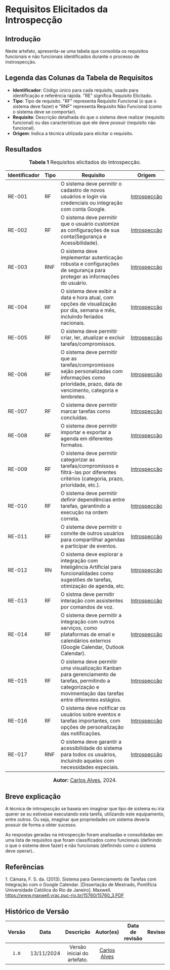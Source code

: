 # Requisitos Elicitados da Introspecção

## Introdução

Neste artefato, apresenta-se uma tabela que consolida os requisitos funcionais e não funcionais identificados durante o processo de instrospecção.

## Legenda das Colunas da Tabela de Requisitos

- **Identificador**: Código único para cada requisito, usado para identificação e referência rápida. "RE" significa Requisito Elicitado.
- **Tipo**: Tipo de requisito. "RF" representa Requisito Funcional (o que o sistema deve fazer) e "RNF" representa Requisito Não Funcional (como o sistema deve se comportar).
- **Requisito**: Descrição detalhada do que o sistema deve realizar (requisito funcional) ou das características que ele deve possuir (requisito não funcional).
- **Origem**: Indica a técnica utilizada para elicitar o requisito.

## Resultados

<font size="3"><p style="text-align: center"><b>Tabela 1</b>  Requisitos elicitados do Introspecção.</p></font>

| Identificador | Tipo | Requisito | Origem |
|---|---|---|---|
| RE-001 | RF | O sistema deve permitir o cadastro de novos usuários e login via credenciais ou integração com conta Google. |[Introspecção](https://github.com/UnBArqDsw2024-2/2024.2_G6_Agenda_Entrega_01/blob/main/docs/Base/designSprint/define.md) |
| RE-002 | RF | O sistema deve permitir que o usuário customize as configurações de sua conta(Segurança e Acessibilidade). | [Introspecção](https://github.com/UnBArqDsw2024-2/2024.2_G6_Agenda_Entrega_01/blob/main/docs/Base/designSprint/define.md) |
| RE-003 | RNF | O sistema deve implementar autenticação robusta e configurações de segurança para proteger as informações do usuário. | [Introspecção](https://github.com/UnBArqDsw2024-2/2024.2_G6_Agenda_Entrega_01/blob/main/docs/Base/designSprint/define.md) |
| RE-004 | RF | O sistema deve exibir a data e hora atual, com opções de visualização por dia, semana e mês, incluindo feriados nacionais. | [Introspecção](https://github.com/UnBArqDsw2024-2/2024.2_G6_Agenda_Entrega_01/blob/main/docs/Base/designSprint/define.md) |
| RE-005 | RF | O sistema deve permitir criar, ler, atualizar e excluir tarefas/compromissos. | [Introspecção](https://github.com/UnBArqDsw2024-2/2024.2_G6_Agenda_Entrega_01/blob/main/docs/Base/designSprint/define.md) |
| RE-006 | RF | O sistema deve permitir que as tarefas/compromissos sejão personalizadas com informações como prioridade, prazo, data de vencimento, categoria e lembretes. | [Introspecção](https://github.com/UnBArqDsw2024-2/2024.2_G6_Agenda_Entrega_01/blob/main/docs/Base/designSprint/define.md) |
| RE-007 | RF | O sistema deve permitir marcar tarefas como concluídas. | [Introspecção](https://github.com/UnBArqDsw2024-2/2024.2_G6_Agenda_Entrega_01/blob/main/docs/Base/designSprint/define.md) |
| RE-008 | RF | O sistema deve permitir importar e exportar a agenda em diferentes formatos. | [Introspecção](https://github.com/UnBArqDsw2024-2/2024.2_G6_Agenda_Entrega_01/blob/main/docs/Base/designSprint/define.md) |
| RE-009 | RF | O sistema deve permitir categorizar as tarefas/compromissos e filtrá-las por diferentes critérios (categoria, prazo, prioridade, etc.). | [Introspecção](https://github.com/UnBArqDsw2024-2/2024.2_G6_Agenda_Entrega_01/blob/main/docs/Base/designSprint/define.md) |
| RE-010 | RF | O sistema deve permitir definir dependências entre tarefas, garantindo a execução na ordem correta. | [Introspecção](https://github.com/UnBArqDsw2024-2/2024.2_G6_Agenda_Entrega_01/blob/main/docs/Base/designSprint/define.md) |
| RE-011 | RF | O sistema deve permitir o convite de outros usuários para compartilhar agendas e participar de eventos. | [Introspecção](https://github.com/UnBArqDsw2024-2/2024.2_G6_Agenda_Entrega_01/blob/main/docs/Base/designSprint/define.md) |
| RE-012 | RN | O sistema deve explorar a integração com Inteligência Artificial para funcionalidades como sugestões de tarefas, otimização de agenda, etc. | [Introspecção](https://github.com/UnBArqDsw2024-2/2024.2_G6_Agenda_Entrega_01/blob/main/docs/Base/designSprint/define.md) |
| RE-013 | RF | O sistma deve permitir interação com assistentes por comandos de voz. | [Introspecção](https://github.com/UnBArqDsw2024-2/2024.2_G6_Agenda_Entrega_01/blob/main/docs/Base/designSprint/define.md) |
| RE-014 | RF | O sistema deve permitir a integração com outros serviços, como plataformas de email e calendários externos (Google Calendar, Outlook Calendar). | [Introspecção](https://github.com/UnBArqDsw2024-2/2024.2_G6_Agenda_Entrega_01/blob/main/docs/Base/designSprint/define.md) |
| RE-015 | RF | O sistema deve permitir uma visualização Kanban para gerenciamento de tarefas, permitindo a categorização e movimentação das tarefas entre diferentes estágios. | [Introspecção](https://github.com/UnBArqDsw2024-2/2024.2_G6_Agenda_Entrega_01/blob/main/docs/Base/designSprint/define.md) |
| RE-016 | RF | O sistema deve notificar os usuários sobre eventos e tarefas importantes, com opções de personalização das notificações. | [Introspecção](https://github.com/UnBArqDsw2024-2/2024.2_G6_Agenda_Entrega_01/blob/main/docs/Base/designSprint/define.md) |
| RE-017 | RNF | O sistema deve garantir a acessibilidade do sistema para todos os usuários, incluindo aqueles com necessidades especiais. | [Introspecção](https://github.com/UnBArqDsw2024-2/2024.2_G6_Agenda_Entrega_01/blob/main/docs/Base/designSprint/define.md) |

<font size="3"><p style="text-align: center"><b>Autor:</b>  [Carlos Alves](https://github.com/CADU110), 2024.</p></font>

## Breve explicação

A técnica de introspecção se baseia em imaginar que tipo de sistema eu iria querer se eu
estivesse executando esta tarefa, utilizando este equipamento, entre outros. Ou
seja, imaginar que propriedades um sistema deveria possuir de forma a obter
sucesso.

As respostas geradas na introspecção foram analisadas e consolidadas em uma lista de requisitos que foram classificados como funcionais (definindo o que o sistema deve fazer) e não funcionais (definindo como o sistema deve operar)..

## Referências

<a>1.</a> Câmara, F. S. da. (2013). Sistema para Gerenciamento de Tarefas com Integração com o Google Calendar. [Dissertação de Mestrado, Pontifícia Universidade Católica do Rio de Janeiro]. Maxwell. https://www.maxwell.vrac.puc-rio.br/15760/15760_3.PDF

## Histórico de Versão

| Versão | Data | Descrição | Autor(es) | Data de revisão | Revisor(es) |
| :-: | :-: | :-: | :-: | :-: | :-: |
| `1.0` | 13/11/2024  | Versão inicial do artefato. | [Carlos Alves](https://github.com/CADU110) |  |  |
